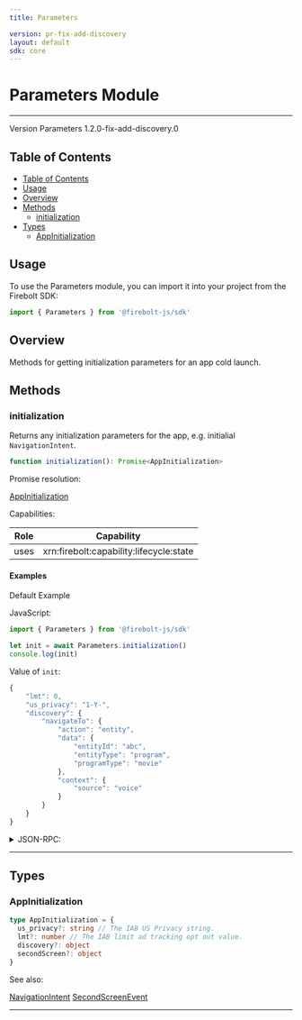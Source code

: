 ```yaml
---
title: Parameters

version: pr-fix-add-discovery
layout: default
sdk: core
---
```


# Parameters Module

---

Version Parameters 1.2.0-fix-add-discovery.0

## Table of Contents

- [Table of Contents](#table-of-contents)
- [Usage](#usage)
- [Overview](#overview)
- [Methods](#methods)
  - [initialization](#initialization)
- [Types](#types)
  - [AppInitialization](#appinitialization)

## Usage

To use the Parameters module, you can import it into your project from the Firebolt SDK:

```javascript
import { Parameters } from '@firebolt-js/sdk'
```

## Overview

Methods for getting initialization parameters for an app cold launch.

## Methods

### initialization

Returns any initialization parameters for the app, e.g. initialial `NavigationIntent`.

```typescript
function initialization(): Promise<AppInitialization>
```

Promise resolution:

[AppInitialization](#appinitialization)

Capabilities:

| Role | Capability                              |
| ---- | --------------------------------------- |
| uses | xrn:firebolt:capability:lifecycle:state |

#### Examples

Default Example

JavaScript:

```javascript
import { Parameters } from '@firebolt-js/sdk'

let init = await Parameters.initialization()
console.log(init)
```

Value of `init`:

```javascript
{
	"lmt": 0,
	"us_privacy": "1-Y-",
	"discovery": {
		"navigateTo": {
			"action": "entity",
			"data": {
				"entityId": "abc",
				"entityType": "program",
				"programType": "movie"
			},
			"context": {
				"source": "voice"
			}
		}
	}
}
```

<details markdown="1" >
<summary>JSON-RPC:</summary>
Request:

```json
{
  "jsonrpc": "2.0",
  "id": 1,
  "method": "Parameters.initialization",
  "params": {}
}
```

Response:

```json
{
  "jsonrpc": "2.0",
  "id": 1,
  "result": {
    "lmt": 0,
    "us_privacy": "1-Y-",
    "discovery": {
      "navigateTo": {
        "action": "entity",
        "data": {
          "entityId": "abc",
          "entityType": "program",
          "programType": "movie"
        },
        "context": {
          "source": "voice"
        }
      }
    }
  }
}
```

</details>

---

## Types

### AppInitialization

```typescript
type AppInitialization = {
  us_privacy?: string // The IAB US Privacy string.
  lmt?: number // The IAB limit ad tracking opt out value.
  discovery?: object
  secondScreen?: object
}
```

See also:

[NavigationIntent](../Intents/schemas/#NavigationIntent)
[SecondScreenEvent](../SecondScreen/schemas/#SecondScreenEvent)

---
